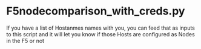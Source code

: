 # F5nodecomparison_with_creds.py

If you have a list of Hostanmes names with you, you can feed that as inputs to this script and it will let you know if those Hosts are configured as Nodes in the F5 or not
